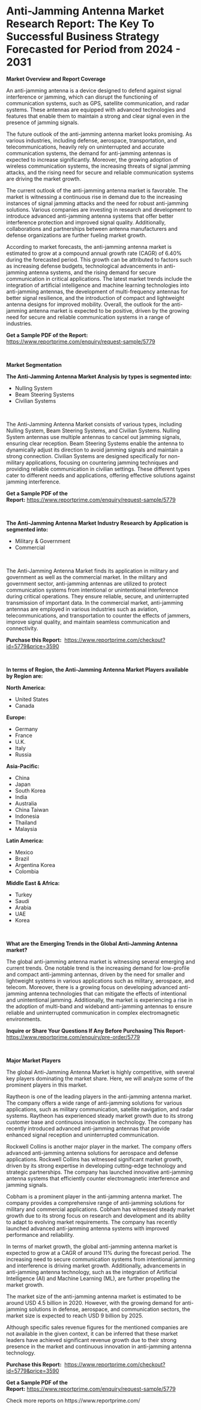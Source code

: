 <p><h1>Anti-Jamming Antenna Market Research Report: The Key To Successful Business Strategy Forecasted for Period from 2024 - 2031</h1></p><p><strong>Market Overview and Report Coverage</strong></p>
<p><p>An anti-jamming antenna is a device designed to defend against signal interference or jamming, which can disrupt the functioning of communication systems, such as GPS, satellite communication, and radar systems. These antennas are equipped with advanced technologies and features that enable them to maintain a strong and clear signal even in the presence of jamming signals.</p><p>The future outlook of the anti-jamming antenna market looks promising. As various industries, including defense, aerospace, transportation, and telecommunications, heavily rely on uninterrupted and accurate communication systems, the demand for anti-jamming antennas is expected to increase significantly. Moreover, the growing adoption of wireless communication systems, the increasing threats of signal jamming attacks, and the rising need for secure and reliable communication systems are driving the market growth.</p><p>The current outlook of the anti-jamming antenna market is favorable. The market is witnessing a continuous rise in demand due to the increasing instances of signal jamming attacks and the need for robust anti-jamming solutions. Various companies are investing in research and development to introduce advanced anti-jamming antenna systems that offer better interference protection and improved signal quality. Additionally, collaborations and partnerships between antenna manufacturers and defense organizations are further fueling market growth.</p><p>According to market forecasts, the anti-jamming antenna market is estimated to grow at a compound annual growth rate (CAGR) of 6.40% during the forecasted period. This growth can be attributed to factors such as increasing defense budgets, technological advancements in anti-jamming antenna systems, and the rising demand for secure communication in critical applications. The latest market trends include the integration of artificial intelligence and machine learning technologies into anti-jamming antennas, the development of multi-frequency antennas for better signal resilience, and the introduction of compact and lightweight antenna designs for improved mobility. Overall, the outlook for the anti-jamming antenna market is expected to be positive, driven by the growing need for secure and reliable communication systems in a range of industries.</p></p>
<p><strong>Get a Sample PDF of the Report:</strong> <a href="https://www.reportprime.com/enquiry/request-sample/5779">https://www.reportprime.com/enquiry/request-sample/5779</a></p>
<p>&nbsp;</p>
<p><strong>Market Segmentation</strong></p>
<p><strong>The Anti-Jamming Antenna Market Analysis by types is segmented into:</strong></p>
<p><ul><li>Nulling System</li><li>Beam Steering Systems</li><li>Civilian Systems</li></ul></p>
<p>&nbsp;</p>
<p><p>The Anti-Jamming Antenna Market consists of various types, including Nulling System, Beam Steering Systems, and Civilian Systems. Nulling System antennas use multiple antennas to cancel out jamming signals, ensuring clear reception. Beam Steering Systems enable the antenna to dynamically adjust its direction to avoid jamming signals and maintain a strong connection. Civilian Systems are designed specifically for non-military applications, focusing on countering jamming techniques and providing reliable communication in civilian settings. These different types cater to different needs and applications, offering effective solutions against jamming interference.</p></p>
<p><strong>Get a Sample PDF of the Report:</strong>&nbsp;<a href="https://www.reportprime.com/enquiry/request-sample/5779">https://www.reportprime.com/enquiry/request-sample/5779</a></p>
<p>&nbsp;</p>
<p><strong>The Anti-Jamming Antenna Market Industry Research by Application is segmented into:</strong></p>
<p><ul><li>Military & Government</li><li>Commercial</li></ul></p>
<p>&nbsp;</p>
<p><p>The Anti-Jamming Antenna Market finds its application in military and government as well as the commercial market. In the military and government sector, anti-jamming antennas are utilized to protect communication systems from intentional or unintentional interference during critical operations. They ensure reliable, secure, and uninterrupted transmission of important data. In the commercial market, anti-jamming antennas are employed in various industries such as aviation, telecommunications, and transportation to counter the effects of jammers, improve signal quality, and maintain seamless communication and connectivity.</p></p>
<p><strong>Purchase this Report:</strong>&nbsp; <a href="https://www.reportprime.com/checkout?id=5779&price=3590">https://www.reportprime.com/checkout?id=5779&price=3590</a></p>
<p>&nbsp;</p>
<p><strong>In terms of Region, the Anti-Jamming Antenna Market Players available by Region are:</strong></p>
<p>
    <p> <strong> North America: </strong>
        <ul>
            <li>United States</li>
            <li>Canada</li>
        </ul>
        </p> 
    <p> <strong> Europe: </strong>
        <ul>
            <li>Germany</li>
            <li>France</li>
            <li>U.K.</li>
            <li>Italy</li>
            <li>Russia</li>
        </ul>
        </p> 
    <p> <strong> Asia-Pacific: </strong>
        <ul>
            <li>China</li>
            <li>Japan</li>
            <li>South Korea</li>
            <li>India</li>
            <li>Australia</li>
            <li>China Taiwan</li>
            <li>Indonesia</li>
            <li>Thailand</li>
            <li>Malaysia</li>
        </ul>
        </p> 
    <p> <strong> Latin America: </strong>
        <ul>
            <li>Mexico</li>
            <li>Brazil</li>
            <li>Argentina Korea</li>
            <li>Colombia</li>
        </ul>
        </p> 
    <p> <strong> Middle East & Africa: </strong>
        <ul>
            <li>Turkey</li>
            <li>Saudi</li>
            <li>Arabia</li>
            <li>UAE</li>
            <li>Korea</li>
        </ul>
    </p>
    </p>
<p>&nbsp;</p>
<p><strong>What are the Emerging Trends in the Global Anti-Jamming Antenna market?</strong></p>
<p><p>The global anti-jamming antenna market is witnessing several emerging and current trends. One notable trend is the increasing demand for low-profile and compact anti-jamming antennas, driven by the need for smaller and lightweight systems in various applications such as military, aerospace, and telecom. Moreover, there is a growing focus on developing advanced anti-jamming antenna technologies that can mitigate the effects of intentional and unintentional jamming. Additionally, the market is experiencing a rise in the adoption of multi-band and wideband anti-jamming antennas to ensure reliable and uninterrupted communication in complex electromagnetic environments.</p></p>
<p><strong>Inquire or Share Your Questions If Any Before Purchasing This Report</strong>- <a href="https://www.reportprime.com/enquiry/pre-order/5779">https://www.reportprime.com/enquiry/pre-order/5779</a></p>
<p>&nbsp;</p>
<p><strong>Major Market Players</strong></p>
<p><p>The global Anti-Jamming Antenna Market is highly competitive, with several key players dominating the market share. Here, we will analyze some of the prominent players in this market.</p><p>Raytheon is one of the leading players in the anti-jamming antenna market. The company offers a wide range of anti-jamming solutions for various applications, such as military communication, satellite navigation, and radar systems. Raytheon has experienced steady market growth due to its strong customer base and continuous innovation in technology. The company has recently introduced advanced anti-jamming antennas that provide enhanced signal reception and uninterrupted communication. </p><p>Rockwell Collins is another major player in the market. The company offers advanced anti-jamming antenna solutions for aerospace and defense applications. Rockwell Collins has witnessed significant market growth, driven by its strong expertise in developing cutting-edge technology and strategic partnerships. The company has launched innovative anti-jamming antenna systems that efficiently counter electromagnetic interference and jamming signals. </p><p>Cobham is a prominent player in the anti-jamming antenna market. The company provides a comprehensive range of anti-jamming solutions for military and commercial applications. Cobham has witnessed steady market growth due to its strong focus on research and development and its ability to adapt to evolving market requirements. The company has recently launched advanced anti-jamming antenna systems with improved performance and reliability.</p><p>In terms of market growth, the global anti-jamming antenna market is expected to grow at a CAGR of around 11% during the forecast period. The increasing need to secure communication systems from intentional jamming and interference is driving market growth. Additionally, advancements in anti-jamming antenna technology, such as the integration of Artificial Intelligence (AI) and Machine Learning (ML), are further propelling the market growth.</p><p>The market size of the anti-jamming antenna market is estimated to be around USD 4.5 billion in 2020. However, with the growing demand for anti-jamming solutions in defense, aerospace, and communication sectors, the market size is expected to reach USD 9 billion by 2025.</p><p>Although specific sales revenue figures for the mentioned companies are not available in the given context, it can be inferred that these market leaders have achieved significant revenue growth due to their strong presence in the market and continuous innovation in anti-jamming antenna technology.</p></p>
<p><strong>Purchase this Report:</strong>&nbsp;&nbsp;<a href="https://www.reportprime.com/checkout?id=5779&price=3590">https://www.reportprime.com/checkout?id=5779&price=3590</a></p>
<p></p>
<p><strong>Get a Sample PDF of the Report:</strong>&nbsp;<a href="https://www.reportprime.com/enquiry/request-sample/5779">https://www.reportprime.com/enquiry/request-sample/5779</a></p>
<p>Check more reports on https://www.reportprime.com/</p>